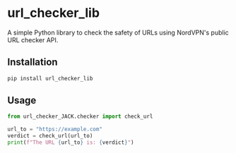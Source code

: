 # url_checker_lib

A simple Python library to check the safety of URLs using NordVPN's public URL checker API.

## Installation

```bash
pip install url_checker_lib
```

## Usage

```python
from url_checker_JACK.checker import check_url

url_to = "https://example.com"
verdict = check_url(url_to)
print(f"The URL {url_to} is: {verdict}")
```

